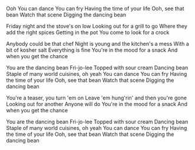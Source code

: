 Ooh
You can dance
You can fry
Having the time of your life
Ooh, see that bean
Watch that scene
Digging the dancing bean

Friday night and the stove's on low
Looking out for a grill to go
Where they add the right spices
Getting in the pot
You come to look for a crock

Anybody could be that chef
Night is young and the kitchen's a mess
With a bit of kosher salt
Everything is fine
You're in the mood for a snack
And when you get the chance

You are the dancing bean
Fri-jo-lee
Topped with sour cream
Dancing bean
Staple of many world cuisines, oh yeah
You can dance
You can fry
Having the time of your life
Ooh, see that bean
Watch that scene
Digging the dancing bean

You're a teaser, you turn 'em on
Leave 'em hung'rin' and then you're gone
Looking out for another
Anyone will do
You're in the mood for a snack
And when you get the chance

You are the dancing bean
Fri-jo-lee
Topped with sour cream
Dancing bean
Staple of many world cuisines, oh yeah
You can dance
You can fry
Having the time of your life
Ooh, see that bean
Watch that scene
Digging the dancing bean